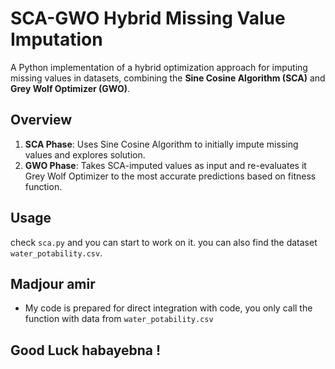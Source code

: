 # SCA-GWO Hybrid Missing Value Imputation  

A Python implementation of a hybrid optimization approach for imputing missing values in datasets, combining the **Sine Cosine Algorithm (SCA)** and **Grey Wolf Optimizer (GWO)**.  

## Overview  
1. **SCA Phase**: Uses Sine Cosine Algorithm to initially impute missing values and explores solution.
2. **GWO Phase**: Takes SCA-imputed values as input and re-evaluates it Grey Wolf Optimizer to the most accurate predictions based on fitness function.
 

## Usage  
check ```sca.py``` and you can start to work on it. you can also find the dataset ```water_potability.csv```.   

## Madjour amir

- My code is prepared for direct integration with code, you only call the function with data from ```water_potability.csv```

## Good Luck habayebna !